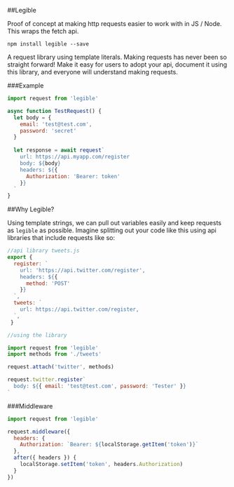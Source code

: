 ##Legible

Proof of concept at making http requests easier to work with in JS / Node. This wraps the fetch api.

```
npm install legible --save
```

A request library using template literals. Making requests has never been so straight forward! Make it easy for users to adopt your api, document it using this library, and everyone will understand making requests. 

###Example

```js
import request from 'legible'

async function TestRequest() {
  let body = { 
    email: 'test@test.com', 
    password: 'secret' 
  }
  
  let response = await request`
    url: https://api.myapp.com/register
    body: ${body}
    headers: ${{ 
      Authorization: 'Bearer: token' 
    }}
  `
}
```

##Why Legible?

Using template strings, we can pull out variables easily and keep requests as `legible` as possible. Imagine splitting out your code like this using api libraries that include requests like so:

```js
//api library tweets.js
export { 
  register: `
    url: 'https://api.twitter.com/register', 
    headers: ${{ 
      method: 'POST' 
    }} 
  `,
  tweets: `
    url: https://api.twitter.com/register, 
  `,
 }

//using the library

import request from 'legible'
import methods from './tweets'

request.attach('twitter', methods)

request.twitter.register`
  body: ${{ email: 'test@test.com', password: 'Tester' }}
`
```

###Middleware


```js
import request from 'legible'

request.middleware({
  headers: {
    Authorization: `Bearer: ${localStorage.getItem('token')}`
  },
  after({ headers }) {
    localStorage.setItem('token', headers.Authorization)
  }
})
```
